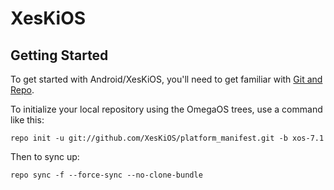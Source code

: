 XesKiOS
===========

Getting Started
---------------

To get started with Android/XesKiOS, you'll need to get
familiar with [Git and Repo](http://source.android.com/source/using-repo.html).

To initialize your local repository using the OmegaOS trees, use a command like this:

    repo init -u git://github.com/XesKiOS/platform_manifest.git -b xos-7.1

Then to sync up:

    repo sync -f --force-sync --no-clone-bundle
